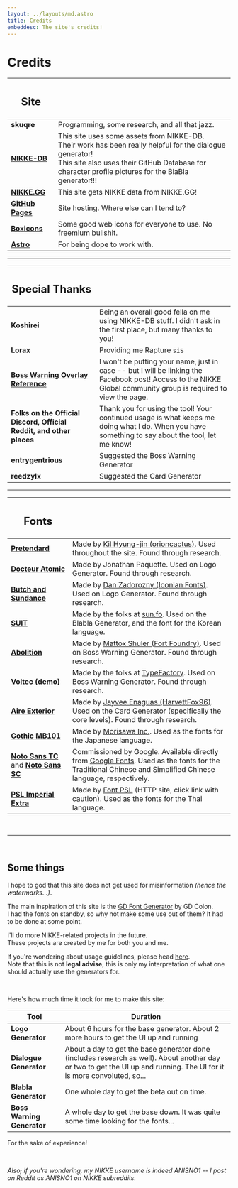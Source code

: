 ```yaml
---
layout: ../layouts/md.astro
title: Credits
embeddesc: The site's credits!
---
```


# Credits

| <h2>Site</h2> | |
| --- | --- |
| **skuqre** | Programming, some research, and all that jazz. |
| [**NIKKE-DB**](https://nikke-db.pages.dev) | This site uses some assets from NIKKE-DB.<br>Their work has been really helpful for the dialogue generator!<br>This site also uses their GitHub Database for character profile pictures for the BlaBla generator!!! |
| [**NIKKE.GG**](https://nikke.gg) | This site gets NIKKE data from NIKKE.GG! |
| [**GitHub Pages**](https://pages.github.com) | Site hosting. Where else can I tend to? |
| [**Boxicons**](https://boxicons.com) | Some good web icons for everyone to use. No freemium bullshit. |
| [**Astro**](https://astro.build) | For being dope to work with. |

---

| <h2>Special Thanks</h2> | |
| --- | --- |
| **Koshirei** | Being an overall good fella on me using NIKKE-DB stuff. I didn't ask in the first place, but many thanks to you! |
| **Lorax** | Providing me Rapture `si`s |
| [**Boss Warning Overlay Reference**](https://www.facebook.com/groups/1103225033747263/permalink/1632637744139320/?mibextid=Nif5oz) | I won't be putting your name, just in case -- but I will be linking the Facebook post! Access to the NIKKE Global community group is required to view the page. |
| **Folks on the Official Discord, Official Reddit, and other places** | Thank you for using the tool! Your continued usage is what keeps me doing what I do. When you have something to say about the tool, let me know! |
| **entrygentrious** | Suggested the Boss Warning Generator |
| **reedzylx** | Suggested the Card Generator |

---

| <h2>Fonts</h2> | |
| --- | --- |
| [**Pretendard**](https://cactus.tistory.com/306) | Made by [Kil Hyung-jin (orioncactus)](https://github.com/orioncactus). Used throughout the site. Found through research. |
| [**Docteur Atomic**](https://www.dafont.com/docteur-atomic.font) | Made by Jonathan Paquette. Used on Logo Generator. Found through research. |
| [**Butch and Sundance**](https://www.dafont.com/butch-sundance.font) | Made by [Dan Zadorozny (Iconian Fonts)](https://www.iconian.com). Used on Logo Generator. Found through research. |
| [**SUIT**](https://sun.fo/suit/) | Made by the folks at [sun.fo](https://sun.fo/). Used on the Blabla Generator, and the font for the Korean language. |
| [**Abolition**](https://fortfoundry.com/fonts/abolition) | Made by [Mattox Shuler (Fort Foundry)](https://fortfoundry.com). Used on Boss Warning Generator. Found through research. |
| [**Voltec (demo)**](https://typefactory.co/product/voltec-futuristic-typeface/) | Made by the folks at [TypeFactory](https://typefactory.co). Used on Boss Warning Generator. Found through research. |
| [**Aire Exterior**](https://www.dafont.com/aire-exterior.font) | Made by [Jayvee Enaguas (HarvettFox96)](http://tilde.club/~harvettfox96/). Used on the Card Generator (specifically the core levels). Found through research. |
| [**Gothic MB101**](https://en.morisawa.co.jp/fonts/specimen/2331/) | Made by [Morisawa Inc.](https://en.morisawa.co.jp/). Used as the fonts for the Japanese language. |
| [**Noto Sans TC**](https://fonts.google.com/noto/specimen/Noto+Sans+TC/) and [**Noto Sans SC**](https://fonts.google.com/noto/specimen/Noto+Sans+SC) | Commissioned by Google. Available directly from [Google Fonts](https://fonts.google.com/). Used as the fonts for the Traditional Chinese and Simplified Chinese language, respectively. |
| [**PSL Imperial Extra**](http://www.fontpsl.com/webpage/myfont/show.php?id=47/) | Made by [Font PSL](http://www.fontpsl.com/) (HTTP site, click link with caution). Used as the fonts for the Thai language. |

<br>

---

<br>

## Some things

I hope to god that this site does not get used for misinformation *(hence the watermarks...)*.

The main inspiration of this site is the [GD Font Generator](https://gdcolon.com/gdfont) by GD Colon. <br>
I had the fonts on standby, so why not make some use out of them? It had to be done at some point.

I'll do more NIKKE-related projects in the future.<br>
These projects are created by me for both you and me.

If you're wondering about usage guidelines, please head [here](/nikke-font-generator/usage).<br>
Note that this is not **legal advise**, this is only my interpretation of what one should actually use the generators for.

<br>

Here's how much time it took for me to make this site:

| Tool | Duration |
| --- | --- |
| **Logo Generator** | About 6 hours for the base generator. About 2 more hours to get the UI up and running |
| **Dialogue Generator** | About a day to get the base generator done (includes research as well). About another day or two to get the UI up and running. The UI for it is more convoluted, so... |
| **Blabla Generator** | One whole day to get the beta out on time. |
| **Boss Warning Generator** | A whole day to get the base down. It was quite some time looking for the fonts... |

For the sake of experience!

<br>

*Also; if you're wondering, my NIKKE username is indeed ANISNO1 -- I post on Reddit as ANISNO1 on NIKKE subreddits.*

<br>

